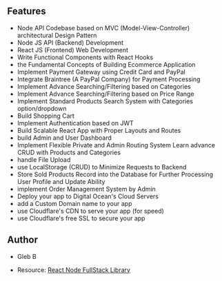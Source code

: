 ## Features
- Node API Codebase based on MVC (Model-View-Controller) architectural Design Pattern
- Node JS API (Backend) Development
- React JS (Frontend) Web Development
 - Write Functional Components with React Hooks
- the Fundamental Concepts of Building Ecommerce Application
 - Implement Payment Gateway using Credit Card and PayPal
 - Integrate Braintree (A PayPal Company) for Payment Processing
 - Implement Advance Searching/Filtering based on Categories
 - Implement Advance Searching/Filtering based on Price Range
 - Implement Standard Products Search System with Categories option/dropdown
 - Build Shopping Cart
 - Implement Authentication based on JWT
 - Build Scalable React App with Proper Layouts and Routes
 - build Admin and User Dashboard
 - Implement Flexible Private and Admin Routing System
Learn advance CRUD with Products and Categories
 - handle File Upload
 - use LocalStorage (CRUD) to Minimize Requests to Backend
 - Store Sold Products Record into the Database for Further Processing
User Profile and Update Ability
 - implement Order Management System by Admin
 - Deploy your app to Digital Ocean's Cloud Servers
 - add a Custom Domain name to your app
 - use Cloudflare's CDN to serve your app (for speed)
 - use Cloudflare's free SSL to secure your app


## Author
- Gleb B

- Resource: [React Node FullStack Library](https://www.udemy.com/share/101ZGqB0Ubc1dQRHg=/)

